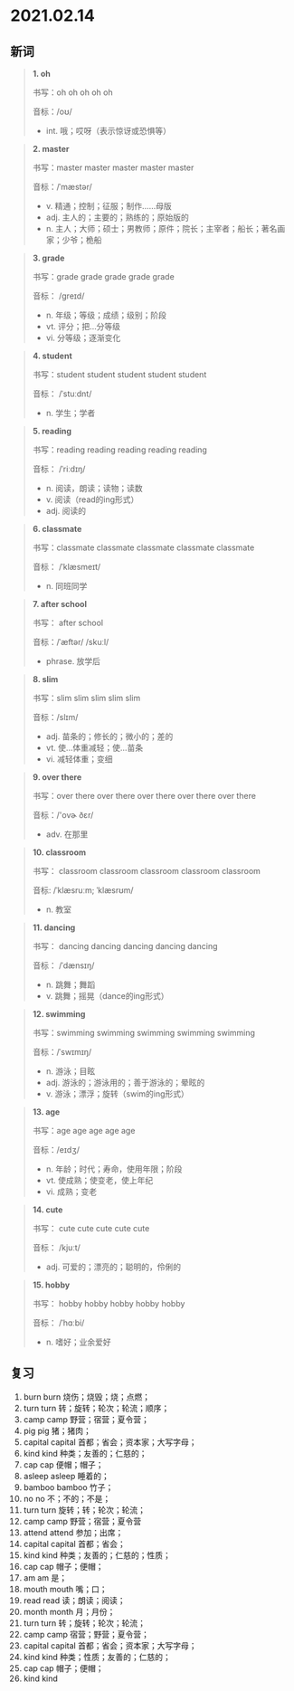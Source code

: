 # 2021.02.14

## 新词


> **1. oh**
>
> 书写：oh oh oh oh oh
>
> 音标：/oʊ/
>
> - int. 哦；哎呀（表示惊讶或恐惧等）


> **2. master**
>
> 书写：master master master master master
>
> 音标：/ˈmæstər/
>
> - v. 精通；控制；征服；制作……母版
> - adj. 主人的；主要的；熟练的；原始版的
> - n. 主人；大师；硕士；男教师；原件；院长；主宰者；船长；著名画家；少爷；桅船


> **3. grade**
>
> 书写：grade grade grade grade grade
>
> 音标： /ɡreɪd/
>
> - n. 年级；等级；成绩；级别；阶段
> - vt. 评分；把…分等级
> - vi. 分等级；逐渐变化



> **4. student**
>
> 书写：student student student student student
>
> 音标： /ˈstuːdnt/
>
> - n. 学生；学者



> **5. reading**
>
> 书写：reading reading reading reading reading
>
> 音标： /ˈriːdɪŋ/
>
> - n. 阅读，朗读；读物；读数
> - v. 阅读（read的ing形式）
> - adj. 阅读的


> **6. classmate**
>
> 书写：classmate classmate classmate classmate classmate
>
> 音标： /ˈklæsmeɪt/
>
> - n. 同班同学


> **7. after school**
>
> 书写： after school
>
> 音标：/ˈæftər/ /skuːl/
>
> - phrase. 放学后


> **8. slim**
>
> 书写：slim slim slim slim slim
>
> 音标：/slɪm/ 
>
> - adj. 苗条的；修长的；微小的；差的
> - vt. 使…体重减轻；使…苗条
> - vi. 减轻体重；变细

> **9. over there**
>
> 书写：over there over there over there over there over there
>
> 音标：/'ovɚ ðɛr/
>
> - adv. 在那里


> **10. classroom**
> 
> 书写： classroom classroom classroom classroom classroom 
>
> 音标: /ˈklæsruːm; ˈklæsrʊm/
>
> - n. 教室



> **11. dancing**
>
> 书写： dancing dancing dancing dancing dancing
>
> 音标： /ˈdænsɪŋ/
>
> - n. 跳舞；舞蹈
> - v. 跳舞；摇晃（dance的ing形式）


> **12. swimming**
>
> 书写：swimming swimming swimming swimming swimming
>
> 音标：/ˈswɪmɪŋ/
>
> - n. 游泳；目眩
> - adj. 游泳的；游泳用的；善于游泳的；晕眩的
> - v. 游泳；漂浮；旋转（swim的ing形式）



> **13. age**
>
> 书写：age age age age age
>
> 音标：/eɪdʒ/
>
> - n. 年龄；时代；寿命，使用年限；阶段
> - vt. 使成熟；使变老，使上年纪
> - vi. 成熟；变老


> **14. cute**
>
> 书写： cute cute cute cute cute
>
> 音标： /kjuːt/
>
> - adj. 可爱的；漂亮的；聪明的，伶俐的


> **15. hobby**
>
> 书写： hobby hobby hobby hobby hobby
>
> 音标： /ˈhɑːbi/
>
> - n. 嗜好；业余爱好

## 复习

1. burn burn 烧伤；烧毁；烧；点燃；
2. turn turn 转；旋转；轮次；轮流；顺序；
3. camp camp 野营；宿营；夏令营；
4. pig pig 猪；猪肉；
5. capital capital 首都；省会；资本家；大写字母；
6. kind kind 种类；友善的；仁慈的；
7. cap cap 便帽；帽子；
8. asleep asleep 睡着的；
9. bamboo bamboo 竹子；
10. no no 不；不的；不是；
11. turn turn 旋转；转；轮次；轮流；
12. camp camp 野营；宿营；夏令营
13. attend attend 参加；出席；
14. capital capital 首都；省会；
15. kind kind 种类；友善的；仁慈的；性质；
16. cap cap 帽子；便帽；
17. am am 是；
18. mouth mouth 嘴；口；
19. read read 读；朗读；阅读；
20. month month 月；月份；
21. turn turn 转；旋转；轮次；轮流；
22. camp camp 宿营；野营；夏令营；
23. capital capital 首都；省会；资本家；大写字母；
24. kind kind 种类；性质；友善的；仁慈的；
25. cap cap 帽子；便帽；
26. kind kind
